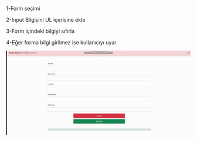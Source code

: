 1-Form seçimi

2-Input Bilgisini UL içerisine ekle

3-Form içindeki bilgiyi sıfırla

4-Eğer forma bilgi girilmez ise kullanıcıyı uyar


<img src="image/gorsel.gif" width="auto">